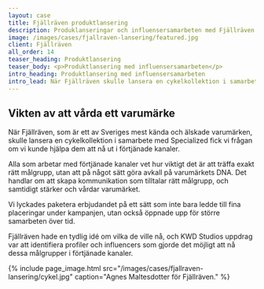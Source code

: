 ```yaml
---
layout: case
title: Fjällräven produktlansering
description: Produklanseringar och influensersamarbeten med Fjällräven
image: /images/cases/fjallraven-lansering/featured.jpg
client: Fjällräven
all_order: 14
teaser_heading: Produktlansering
teaser_body: <p>Produktlansering med influensersamarbeten</p>
intro_heading: Produktlansering med influensersamarbeten
intro_lead: När Fjällräven skulle lansera en cykelkollektion i samarbete med Specialized fick vi uppdraget ta ut kampanjen i förtjänade kanaler.
---
```


## Vikten av att vårda ett varumärke

När Fjällräven, som är ett av Sveriges mest kända och älskade varumärken, skulle lansera en cykelkollektion i samarbete med Specialized fick vi frågan om vi kunde hjälpa dem att nå ut i förtjänade kanaler. 

Alla som arbetar med förtjänade kanaler vet hur viktigt det är att träffa exakt rätt målgrupp, utan att på något sätt göra avkall på varumärkets DNA. Det handlar om att skapa kommunikation som tilltalar rätt målgrupp, och samtidigt stärker och vårdar varumärket.

Vi lyckades paketera erbjudandet på ett sätt som inte bara ledde till fina placeringar under kampanjen, utan också öppnade upp för större samarbeten över tid. 

Fjällräven hade en tydlig idé om vilka de ville nå, och KWD Studios uppdrag var att identifiera profiler och influencers som gjorde det möjligt att nå dessa målgrupper i förtjänade kanaler. 

{%
  include page_image.html
  src="/images/cases/fjallraven-lansering/cykel.jpg"
  caption="Agnes Maltesdotter för Fjällräven."
%}


